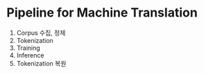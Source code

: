 # Pipeline for Machine Translation

1. Corpus 수집, 정제
1. Tokenization
1. Training
1. Inference
1. Tokenization 복원